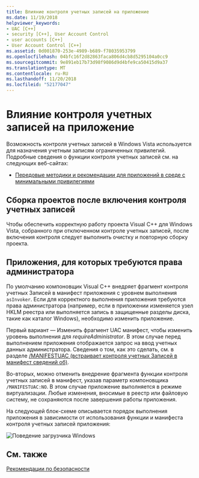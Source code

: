 ```yaml
---
title: Влияние контроля учетных записей на приложение
ms.date: 11/19/2018
helpviewer_keywords:
- UAC [C++]
- security [C++], User Account Control
- user accounts [C++]
- User Account Control [C++]
ms.assetid: 0d001870-253e-4989-b689-f78035953799
ms.openlocfilehash: 04bfc16f2d82863faca806d4cb8d5295104a0cc9
ms.sourcegitcommit: 9e891eb17b73d98f9086d9d4bfe9ca50415d9a37
ms.translationtype: MT
ms.contentlocale: ru-RU
ms.lasthandoff: 11/20/2018
ms.locfileid: "52177047"
---
```

# <a name="how-user-account-control-uac-affects-your-application"></a>Влияние контроля учетных записей на приложение

Возможность контроля учетных записей в Windows Vista используется для назначения учетным записям ограниченных привилегий. Подробные сведения о функции контроля учетных записей см. на следующих веб-сайтах:

- [Передовые методики и рекомендации для приложений в среде с минимальными привилегиями](/windows/desktop/uxguide/winenv-uac)

## <a name="building-projects-after-enabling-uac"></a>Сборка проектов после включения контроля учетных записей

Чтобы обеспечить корректную работу проекта Visual C++ для Windows Vista, собранного при отключенном контроле учетных записей, после включения контроля следует выполнить очистку и повторную сборку проекта.

## <a name="applications-that-require-administrative-privileges"></a>Приложения, для которых требуются права администратора

По умолчанию компоновщик Visual C++ внедряет фрагмент контроля учетных Записей в манифест приложения с уровнем выполнения `asInvoker`. Если для корректного выполнения приложения требуются права администратора (например, если в приложении изменяется узел HKLM реестра или выполняется запись в защищенные разделы диска, такие как каталог Windows), необходимо изменить приложение.

Первый вариант — Изменить фрагмент UAC манифест, чтобы изменить уровень выполнения для *requireAdministrator*. В этом случае перед выполнением приложения отображается запрос на ввод учетных данных администратора. Сведения о том, как это сделать, см. в разделе [/MANIFESTUAC (встраивает контроля учетных Записей в манифест сведений об)](../build/reference/manifestuac-embeds-uac-information-in-manifest.md).

Во-вторых, можно отменить внедрение фрагмента функции контроля учетных записей в манифест, указав параметр компоновщика `/MANIFESTUAC:NO`. В этом случае приложение выполняется в режиме виртуализации. Любые изменения, вносимые в реестр или файловую систему, не сохраняются после завершения работы приложения.

На следующей блок-схеме описывается порядок выполнения приложения в зависимости от использования функции и манифеста контроля учетных записей приложения:

![Поведение загрузчика Windows](media/uacflowchart.png "поведение загрузчика Windows")

## <a name="see-also"></a>См. также

[Рекомендации по безопасности](security-best-practices-for-cpp.md)
